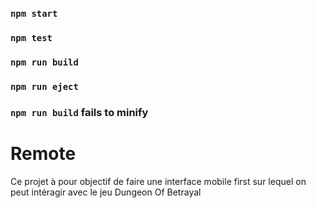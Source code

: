 ### `npm start`
### `npm test`
### `npm run build`
### `npm run eject`
### `npm run build` fails to minify

# Remote 

Ce projet à pour objectif de faire une interface mobile first sur lequel on peut intéragir avec le jeu Dungeon Of Betrayal